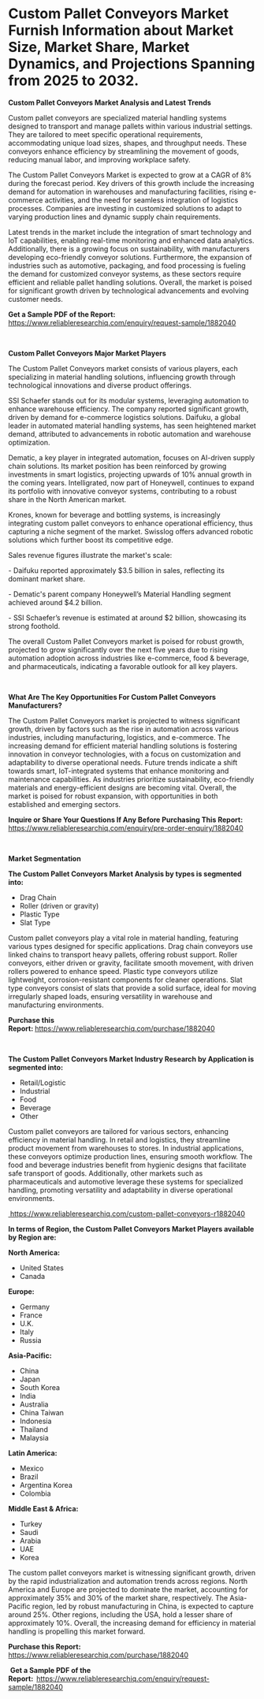 <p><h1>Custom Pallet Conveyors Market Furnish Information about Market Size, Market Share, Market Dynamics, and Projections Spanning from 2025 to 2032.</h1></p><p><strong>Custom Pallet Conveyors Market Analysis and Latest Trends</strong></p>
<p><p>Custom pallet conveyors are specialized material handling systems designed to transport and manage pallets within various industrial settings. They are tailored to meet specific operational requirements, accommodating unique load sizes, shapes, and throughput needs. These conveyors enhance efficiency by streamlining the movement of goods, reducing manual labor, and improving workplace safety.</p><p>The Custom Pallet Conveyors Market is expected to grow at a CAGR of 8% during the forecast period. Key drivers of this growth include the increasing demand for automation in warehouses and manufacturing facilities, rising e-commerce activities, and the need for seamless integration of logistics processes. Companies are investing in customized solutions to adapt to varying production lines and dynamic supply chain requirements.</p><p>Latest trends in the market include the integration of smart technology and IoT capabilities, enabling real-time monitoring and enhanced data analytics. Additionally, there is a growing focus on sustainability, with manufacturers developing eco-friendly conveyor solutions. Furthermore, the expansion of industries such as automotive, packaging, and food processing is fueling the demand for customized conveyor systems, as these sectors require efficient and reliable pallet handling solutions. Overall, the market is poised for significant growth driven by technological advancements and evolving customer needs.</p></p>
<p><strong>Get a Sample PDF of the Report:&nbsp;</strong> <a href="https://www.reliableresearchiq.com/enquiry/request-sample/1882040?utm_campaign=1159&utm_medium=2&utm_source=Github&utm_content=ia&utm_term=12042025&utm_id=custom-pallet-conveyors">https://www.reliableresearchiq.com/enquiry/request-sample/1882040</a></p>
<p>&nbsp;</p>
<p><strong>Custom Pallet Conveyors Major Market Players</strong></p>
<p><p>The Custom Pallet Conveyors market consists of various players, each specializing in material handling solutions, influencing growth through technological innovations and diverse product offerings. </p><p>SSI Schaefer stands out for its modular systems, leveraging automation to enhance warehouse efficiency. The company reported significant growth, driven by demand for e-commerce logistics solutions. Daifuku, a global leader in automated material handling systems, has seen heightened market demand, attributed to advancements in robotic automation and warehouse optimization.</p><p>Dematic, a key player in integrated automation, focuses on AI-driven supply chain solutions. Its market position has been reinforced by growing investments in smart logistics, projecting upwards of 10% annual growth in the coming years. Intelligrated, now part of Honeywell, continues to expand its portfolio with innovative conveyor systems, contributing to a robust share in the North American market.</p><p>Krones, known for beverage and bottling systems, is increasingly integrating custom pallet conveyors to enhance operational efficiency, thus capturing a niche segment of the market. Swisslog offers advanced robotic solutions which further boost its competitive edge.</p><p>Sales revenue figures illustrate the market's scale: </p><p>- Daifuku reported approximately $3.5 billion in sales, reflecting its dominant market share.</p><p>- Dematic's parent company Honeywell’s Material Handling segment achieved around $4.2 billion.</p><p>- SSI Schaefer’s revenue is estimated at around $2 billion, showcasing its strong foothold.</p><p>The overall Custom Pallet Conveyors market is poised for robust growth, projected to grow significantly over the next five years due to rising automation adoption across industries like e-commerce, food & beverage, and pharmaceuticals, indicating a favorable outlook for all key players.</p></p>
<p>&nbsp;</p>
<p><strong>What Are The Key Opportunities For Custom Pallet Conveyors Manufacturers?</strong></p>
<p><p>The Custom Pallet Conveyors market is projected to witness significant growth, driven by factors such as the rise in automation across various industries, including manufacturing, logistics, and e-commerce. The increasing demand for efficient material handling solutions is fostering innovation in conveyor technologies, with a focus on customization and adaptability to diverse operational needs. Future trends indicate a shift towards smart, IoT-integrated systems that enhance monitoring and maintenance capabilities. As industries prioritize sustainability, eco-friendly materials and energy-efficient designs are becoming vital. Overall, the market is poised for robust expansion, with opportunities in both established and emerging sectors.</p></p>
<p><strong>Inquire or Share Your Questions If Any Before Purchasing This Report:</strong> <a href="https://www.reliableresearchiq.com/enquiry/pre-order-enquiry/1882040?utm_campaign=1159&utm_medium=2&utm_source=Github&utm_content=ia&utm_term=12042025&utm_id=custom-pallet-conveyors">https://www.reliableresearchiq.com/enquiry/pre-order-enquiry/1882040</a></p>
<p>&nbsp;</p>
<p><strong>Market Segmentation</strong></p>
<p><strong>The Custom Pallet Conveyors Market Analysis by types is segmented into:</strong></p>
<p><ul><li>Drag Chain</li><li>Roller (driven or gravity)</li><li>Plastic Type</li><li>Slat Type</li></ul></p>
<p><p>Custom pallet conveyors play a vital role in material handling, featuring various types designed for specific applications. Drag chain conveyors use linked chains to transport heavy pallets, offering robust support. Roller conveyors, either driven or gravity, facilitate smooth movement, with driven rollers powered to enhance speed. Plastic type conveyors utilize lightweight, corrosion-resistant components for cleaner operations. Slat type conveyors consist of slats that provide a solid surface, ideal for moving irregularly shaped loads, ensuring versatility in warehouse and manufacturing environments.</p></p>
<p><strong>Purchase this Report:&nbsp;</strong><a href="https://www.reliableresearchiq.com/purchase/1882040?utm_campaign=1159&utm_medium=2&utm_source=Github&utm_content=ia&utm_term=12042025&utm_id=custom-pallet-conveyors">https://www.reliableresearchiq.com/purchase/1882040</a></p>
<p>&nbsp;</p>
<p><strong>The Custom Pallet Conveyors Market Industry Research by Application is segmented into:</strong></p>
<p><ul><li>Retail/Logistic</li><li>Industrial</li><li>Food</li><li>Beverage</li><li>Other</li></ul></p>
<p><p>Custom pallet conveyors are tailored for various sectors, enhancing efficiency in material handling. In retail and logistics, they streamline product movement from warehouses to stores. In industrial applications, these conveyors optimize production lines, ensuring smooth workflow. The food and beverage industries benefit from hygienic designs that facilitate safe transport of goods. Additionally, other markets such as pharmaceuticals and automotive leverage these systems for specialized handling, promoting versatility and adaptability in diverse operational environments.</p></p>
<p><a href="https://www.reliableresearchiq.com/custom-pallet-conveyors-r1882040?utm_campaign=1159&utm_medium=2&utm_source=Github&utm_content=ia&utm_term=12042025&utm_id=custom-pallet-conveyors">&nbsp;https://www.reliableresearchiq.com/custom-pallet-conveyors-r1882040</a></p>
<p><strong>In terms of Region, the Custom Pallet Conveyors Market Players available by Region are:</strong></p>
<p>
    <p> <strong> North America: </strong>
        <ul>
            <li>United States</li>
            <li>Canada</li>
        </ul>
        </p> 
    <p> <strong> Europe: </strong>
        <ul>
            <li>Germany</li>
            <li>France</li>
            <li>U.K.</li>
            <li>Italy</li>
            <li>Russia</li>
        </ul>
        </p> 
    <p> <strong> Asia-Pacific: </strong>
        <ul>
            <li>China</li>
            <li>Japan</li>
            <li>South Korea</li>
            <li>India</li>
            <li>Australia</li>
            <li>China Taiwan</li>
            <li>Indonesia</li>
            <li>Thailand</li>
            <li>Malaysia</li>
        </ul>
        </p> 
    <p> <strong> Latin America: </strong>
        <ul>
            <li>Mexico</li>
            <li>Brazil</li>
            <li>Argentina Korea</li>
            <li>Colombia</li>
        </ul>
        </p> 
    <p> <strong> Middle East & Africa: </strong>
        <ul>
            <li>Turkey</li>
            <li>Saudi</li>
            <li>Arabia</li>
            <li>UAE</li>
            <li>Korea</li>
        </ul>
    </p>
    </p>
<p><p>The custom pallet conveyors market is witnessing significant growth, driven by the rapid industrialization and automation trends across regions. North America and Europe are projected to dominate the market, accounting for approximately 35% and 30% of the market share, respectively. The Asia-Pacific region, led by robust manufacturing in China, is expected to capture around 25%. Other regions, including the USA, hold a lesser share of approximately 10%. Overall, the increasing demand for efficiency in material handling is propelling this market forward.</p></p>
<p><strong>Purchase this Report: </strong><a href="https://www.reliableresearchiq.com/purchase/1882040?utm_campaign=1159&utm_medium=2&utm_source=Github&utm_content=ia&utm_term=12042025&utm_id=custom-pallet-conveyors">https://www.reliableresearchiq.com/purchase/1882040</a></p>
<p>&nbsp;<strong>Get a Sample PDF of the Report:&nbsp;&nbsp;</strong><a href="https://www.reliableresearchiq.com/enquiry/request-sample/1882040?utm_campaign=1159&utm_medium=2&utm_source=Github&utm_content=ia&utm_term=12042025&utm_id=custom-pallet-conveyors">https://www.reliableresearchiq.com/enquiry/request-sample/1882040</a></p>
<p><strong></strong></p>
<p><p></p><p></p><p></p></p>